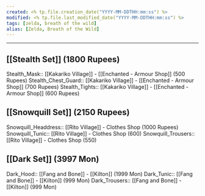 ```yaml
---
created: <% tp.file.creation_date("YYYY-MM-DDTHH:mm:ss") %>
modified: <% tp.file.last_modified_date("YYYY-MM-DDTHH:mm:ss") %>
tags: [zelda, breath of the wild]
alias: [Zelda, Breath of the Wild]
---
```

___

## [[Stealth Set]] (1800 Rupees)
Stealth_Mask:: [[Kakariko Village]] - [[Enchanted - Armour Shop]] (500 Rupees)
Stealth_Chest_Guard:: [[Kakariko Village]] - [[Enchanted - Armour Shop]] (700 Rupees)
Stealth_Tights:: [[Kakariko Village]] - [[Enchanted - Armour Shop]] (600 Rupees)

## [[Snowquill Set]] (2150 Rupees)
Snowquill_Headdress:: [[Rito Village]] - Clothes Shop (1000 Rupees)
Snowquill_Tunic:: [[Rito Village]] - Clothes Shop (600)
Snowquill_Trousers:: [[Rito Village]] - Clothes Shop (550)

## [[Dark Set]] (3997 Mon)
Dark_Hood:: [[Fang and Bone]] - [[Kilton]] (1999 Mon)
Dark_Tunic:: [[Fang and Bone]] - [[Kilton]] (999 Mon)
Dark_Trousers:: [[Fang and Bone]] - [[Kilton]] (999 Mon)

